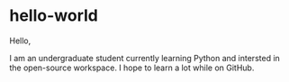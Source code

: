 # hello-world
Hello, 

I am an undergraduate student currently learning Python and intersted in the open-source workspace. 
I hope to learn a lot while on GitHub.
